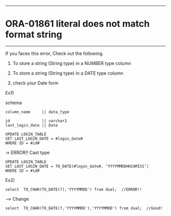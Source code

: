 ------------------------------------------------
# ORA-01861 literal does not match format string
------------------------------------------------

If you faces this error, Check out the following.



1. To store a string (String type) in a NUMBER type column

2. To store a string (String type) in a DATE type column

3. check your Date form


Ex1)

schema
```
column_name     || data_type

id              || varchar2
last_login_date || Date
```

```
UPDATE LOGIN_TABLE
SET LAST_LOGIN_DATE = #login_date#
WHERE ID = #id#
```
-> ERROR!! Cast type
```
UPDATE LOGIN_TABLE
SET LAST_LOGIN_DATE = TO_DATE(#login_date#, ‘YYYYMMDDHH24MISS’)
WHERE ID = #id#
```

Ex2)
```
select  TO_CHAR(TO_DATE(?),'YYYYMMDD') from dual;  //ERROR!!
```
--> Change
```
select  TO_CHAR(TO_DATE(?,'YYYYMMDD'),'YYYYMMDD') from dual;  //Good!
```
